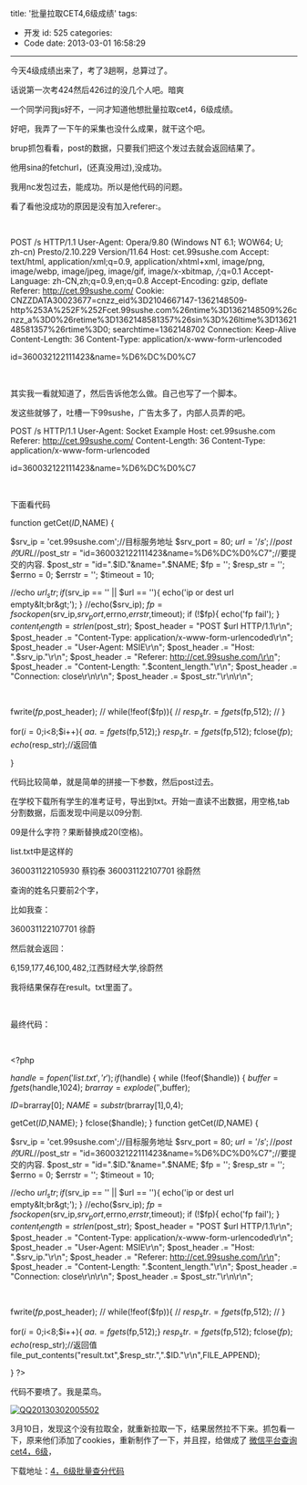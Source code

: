 title: '批量拉取CET4,6级成绩'
tags:
  - 开发
id: 525
categories:
  - Code
date: 2013-03-01 16:58:29
---

今天4级成绩出来了，考了3趟啊，总算过了。

话说第一次考424然后426过的没几个人吧。暗爽

一个同学问我js好不，一问才知道他想批量拉取cet4，6级成绩。

好吧，我弄了一下午的采集也没什么成果，就干这个吧。

brup抓包看看，post的数据，只要我们把这个发过去就会返回结果了。

他用sina的fetchurl，(还真没用过),没成功。

我用nc发包过去，能成功。所以是他代码的问题。

看了看他没成功的原因是没有加入referer:。

&nbsp;

POST /s HTTP/1.1
User-Agent: Opera/9.80 (Windows NT 6.1; WOW64; U; zh-cn) Presto/2.10.229 Version/11.64
Host: cet.99sushe.com
Accept: text/html, application/xml;q=0.9, application/xhtml+xml, image/png, image/webp, image/jpeg, image/gif, image/x-xbitmap, */*;q=0.1
Accept-Language: zh-CN,zh;q=0.9,en;q=0.8
Accept-Encoding: gzip, deflate
Referer: http://cet.99sushe.com/
Cookie: CNZZDATA30023677=cnzz_eid%3D2104667147-1362148509-http%253A%252F%252Fcet.99sushe.com%26ntime%3D1362148509%26cnzz_a%3D0%26retime%3D1362148581357%26sin%3D%26ltime%3D1362148581357%26rtime%3D0; searchtime=1362148702
Connection: Keep-Alive
Content-Length: 36
Content-Type: application/x-www-form-urlencoded

id=360032122111423&amp;name=%D6%DC%D0%C7

&nbsp;

其实我一看就知道了，然后告诉他怎么做。自己也写了一个脚本。

发这些就够了，吐槽一下99sushe，广告太多了，内部人员弄的吧。

POST /s HTTP/1.1
User-Agent: Socket Example
Host: cet.99sushe.com
Referer: http://cet.99sushe.com/
Content-Length: 36
Content-Type: application/x-www-form-urlencoded

id=360032122111423&amp;name=%D6%DC%D0%C7

&nbsp;

下面看代码

function getCet($ID,$NAME)
{

$srv_ip = 'cet.99sushe.com';//目标服务地址
$srv_port = 80;
$url = '/s'; //post的URL
//$post_str = "id=360032122111423&amp;name=%D6%DC%D0%C7";//要提交的内容.
$post_str = "id=".$ID."&amp;name=".$NAME;
$fp = '';
$resp_str = '';
$errno = 0;
$errstr = '';
$timeout = 10;

//echo $url_str;
if ($srv_ip == '' || $url == ''){
echo('ip or dest url empty&lt;br&gt;');
}
//echo($srv_ip);
$fp = fsockopen($srv_ip,$srv_port,$errno,$errstr,$timeout);
if (!$fp){
echo('fp fail');
}
$content_length = strlen($post_str);
$post_header = "POST $url HTTP/1.1\r\n";
$post_header .= "Content-Type: application/x-www-form-urlencoded\r\n";
$post_header .= "User-Agent: MSIE\r\n";
$post_header .= "Host: ".$srv_ip."\r\n";
$post_header .= "Referer: http://cet.99sushe.com/\r\n";
$post_header .= "Content-Length: ".$content_length."\r\n";
$post_header .= "Connection: close\r\n\r\n";
$post_header .= $post_str."\r\n\r\n";

&nbsp;

fwrite($fp,$post_header);
// while(!feof($fp)){
// $resp_str .= fgets($fp,512);
// }

for($i=0;$i&lt;8;$i++){
$aa.= fgets($fp,512);}
$resp_str .= fgets($fp,512);
fclose($fp);
echo($resp_str);//返回值

}

代码比较简单，就是简单的拼接一下参数，然后post过去。

在学校下载所有学生的准考证号，导出到txt。开始一直读不出数据，用空格,tab分割数据，后面发现中间是以09分割.

09是什么字符？果断替换成20(空格)。

list.txt中是这样的

360031122105930 蔡钧泰
360031122107701 徐蔚然

查询的姓名只要前2个字，

比如我查：

360031122107701 徐蔚

然后就会返回：

6,159,177,46,100,482,江西财经大学,徐蔚然

我将结果保存在result。txt里面了。

&nbsp;

最终代码：

&nbsp;

&lt;?php

$handle = fopen('list.txt','r');
if($handle) {
while (!feof($handle)) {
$buffer = fgets($handle,1024);
$brarray = explode(' ',$buffer);

$ID=$brarray[0];
$NAME=substr($brarray[1],0,4);

getCet($ID,$NAME);
}
fclose($handle);
}
function getCet($ID,$NAME)
{

$srv_ip = 'cet.99sushe.com';//目标服务地址
$srv_port = 80;
$url = '/s'; //post的URL
//$post_str = "id=360032122111423&amp;name=%D6%DC%D0%C7";//要提交的内容.
$post_str = "id=".$ID."&amp;name=".$NAME;
$fp = '';
$resp_str = '';
$errno = 0;
$errstr = '';
$timeout = 10;

//echo $url_str;
if ($srv_ip == '' || $url == ''){
echo('ip or dest url empty&lt;br&gt;');
}
//echo($srv_ip);
$fp = fsockopen($srv_ip,$srv_port,$errno,$errstr,$timeout);
if (!$fp){
echo('fp fail');
}
$content_length = strlen($post_str);
$post_header = "POST $url HTTP/1.1\r\n";
$post_header .= "Content-Type: application/x-www-form-urlencoded\r\n";
$post_header .= "User-Agent: MSIE\r\n";
$post_header .= "Host: ".$srv_ip."\r\n";
$post_header .= "Referer: http://cet.99sushe.com/\r\n";
$post_header .= "Content-Length: ".$content_length."\r\n";
$post_header .= "Connection: close\r\n\r\n";
$post_header .= $post_str."\r\n\r\n";

&nbsp;

fwrite($fp,$post_header);
// while(!feof($fp)){
// $resp_str .= fgets($fp,512);
// }

for($i=0;$i&lt;8;$i++){
$aa.= fgets($fp,512);}
$resp_str .= fgets($fp,512);
fclose($fp);
echo($resp_str);//返回值
file_put_contents("result.txt",$resp_str.",".$ID."\r\n",FILE_APPEND);

}
?&gt;

代码不要喷了。我是菜鸟。

[![QQ20130302005502](http://7xnueu.com1.z0.glb.clouddn.com/2013/03/QQ20130302005502.png)](http://7xnueu.com1.z0.glb.clouddn.com/2013/03/QQ20130302005502.png)

3月10日，发现这个没有拉取全，就重新拉取一下，结果居然拉不下来。抓包看一下，原来他们添加了cookies，重新制作了一下，并且捏，给做成了 [微信平台查询cet4，6级](http://dlinux.sinaapp.com/code%e5%be%ae%e4%bf%a1%e5%b9%b3%e5%8f%b0%e9%85%b1%e8%8f%9c%e5%b0%8f%e5%8a%a9%e6%89%8b/ "[CODE]微信平台酱菜小助手")，

下载地址：[4，6级批量查分代码](http://7xnueu.com1.z0.glb.clouddn.com/2013/03/4，6级批量查分.zip)